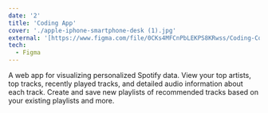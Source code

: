 ```yaml
---
date: '2'
title: 'Coding App'
cover: './apple-iphone-smartphone-desk (1).jpg'
external: '[https://www.figma.com/file/0CKs4MFCnPbLEKPS8KRwss/Coding-Courses-App?node-id=74%3A216&t=AcrK1YSXwvYjL9he-3]'
tech:
  - Figma
---
```


A web app for visualizing personalized Spotify data. View your top artists, top tracks, recently played tracks, and detailed audio information about each track. Create and save new playlists of recommended tracks based on your existing playlists and more.
